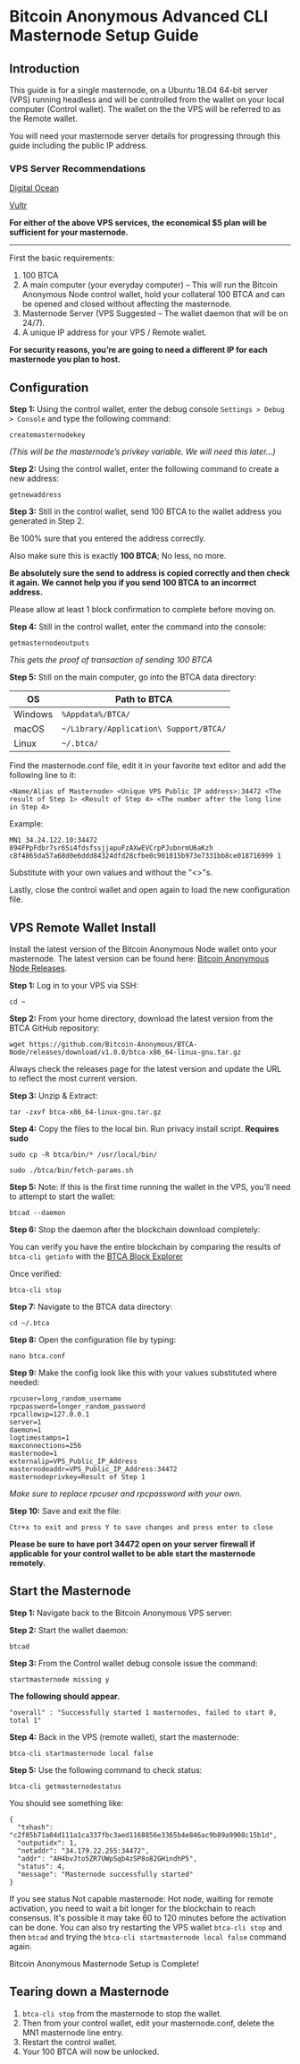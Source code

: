 Bitcoin Anonymous Advanced CLI Masternode Setup Guide
==========================

## Introduction

This guide is for a single masternode, on a Ubuntu 18.04 64-bit server (VPS) running headless and will be controlled from the wallet on your local computer (Control wallet). The wallet on the the VPS will be referred to as the Remote wallet.

You will need your masternode server details for progressing through this guide including the public IP address.

### VPS Server Recommendations ###

[Digital Ocean](https://www.digitalocean.com/products/droplets/)

[Vultr](https://www.vultr.com/products/cloud-compute/#compute)

**For either of the above VPS services, the economical $5 plan will be sufficient for your masternode.**

---

First the basic requirements:

1. 100 BTCA
1. A main computer (your everyday computer) – This will run the Bitcoin Anonymous Node control wallet, hold your collateral 100 BTCA and can be opened and closed without affecting the masternode.
1. Masternode Server (VPS Suggested – The wallet daemon that will be on 24/7).
1. A unique IP address for your VPS / Remote wallet.

**For security reasons, you’re are going to need a different IP for each masternode you plan to host.**

## Configuration

**Step 1:** Using the control wallet, enter the debug console `Settings > Debug > Console` and type the following command:

```
createmasternodekey
```

*(This will be the masternode’s privkey variable. We will need this later…)*

**Step 2:** Using the control wallet, enter the following command to create a new address:

```
getnewaddress
```

**Step 3:** Still in the control wallet, send 100 BTCA to the wallet address you generated in Step 2. 

Be 100% sure that you entered the address correctly. 

Also make sure this is exactly **100 BTCA**; No less, no more.

**Be absolutely sure the send to address is copied correctly and then check it again. We cannot help you if you send 100 BTCA to an incorrect address.**

Please allow at least 1 block confirmation to complete before moving on.

**Step 4:** Still in the control wallet, enter the command into the console:

```
getmasternodeoutputs
```

*This gets the proof of transaction of sending 100 BTCA*

**Step 5:** Still on the main computer, go into the BTCA data directory:

OS | Path to BTCA
------------ | -------------
Windows | `%Appdata%/BTCA/`
macOS | `~/Library/Application\ Support/BTCA/`
Linux | `~/.btca/`

Find the masternode.conf file, edit it in your favorite text editor and add the following line to it:

```
<Name/Alias of Masternode> <Unique VPS Public IP address>:34472 <The result of Step 1> <Result of Step 4> <The number after the long line in Step 4>
```

Example:

```
MN1 34.24.122.10:34472 894FPpFdbr7sr6Si4fdsfssjjapuFzAXwEVCrpPJubnrmU6aKzh c8f4865da57a68d0e6ddd84324dfd28cfbe0c901015b973e7331bb8ce018716999 1
```

Substitute with your own values and without the "<>"s.

Lastly, close the control wallet and open again to load the new configuration file.

## VPS Remote Wallet Install

Install the latest version of the Bitcoin Anonymous Node wallet onto your masternode. The latest version can be found here: [Bitcoin Anonymous Node Releases](https://github.com/Bitcoin-Anonymous/BTCA-Node/releases).

**Step 1:** Log in to your VPS via SSH:

```
cd ~
```

**Step 2:** From your home directory, download the latest version from the BTCA GitHub repository:

```
wget https://github.com/Bitcoin-Anonymous/BTCA-Node/releases/download/v1.0.0/btca-x86_64-linux-gnu.tar.gz
```

Always check the releases page for the latest version and update the URL to reflect the most current version.

**Step 3:** Unzip & Extract:

```
tar -zxvf btca-x86_64-linux-gnu.tar.gz
```

**Step 4:** Copy the files to the local bin. Run privacy install script. **Requires sudo**

```
sudo cp -R btca/bin/* /usr/local/bin/
```

```
sudo ./btca/bin/fetch-params.sh
```

**Step 5:** Note: If this is the first time running the wallet in the VPS, you’ll need to attempt to start the wallet:

```
btcad --daemon
```

**Step 6:** Stop the daemon after the blockchain download completely:

You can verify you have the entire blockchain by comparing the results of `btca-cli getinfo` with the [BTCA Block Explorer](http://explorer.bitcoinanonymous.info)

Once verified:

```
btca-cli stop
```

**Step 7:** Navigate to the BTCA data directory:

```
cd ~/.btca
```

**Step 8:** Open the configuration file by typing:

```
nano btca.conf
```

**Step 9:** Make the config look like this with your values substituted where needed:

```
rpcuser=long_random_username
rpcpassword=longer_random_password
rpcallowip=127.0.0.1
server=1
daemon=1
logtimestamps=1
maxconnections=256
masternode=1
externalip=VPS_Public_IP_Address
masternodeaddr=VPS_Public_IP_Address:34472
masternodeprivkey=Result of Step 1
```

*Make sure to replace rpcuser and rpcpassword with your own.*

**Step 10:** Save and exit the file:

```
Ctr+x to exit and press Y to save changes and press enter to close
```

**Please be sure to have port 34472 open on your server firewall if applicable for your control wallet to be able start the masternode remotely.**

## Start the Masternode

**Step 1:** Navigate back to the Bitcoin Anonymous VPS server:


**Step 2:** Start the wallet daemon:

```
btcad
```

**Step 3:** From the Control wallet debug console issue the command:

```
startmasternode missing y
```

**The following should appear.**

```
"overall" : "Successfully started 1 masternodes, failed to start 0, total 1"
```

**Step 4:** Back in the VPS (remote wallet), start the masternode:

```
btca-cli startmasternode local false
```

**Step 5:** Use the following command to check status:

```
btca-cli getmasternodestatus
```

You should see something like:

```
{
  "txhash": "c2f85b71a04d111a1ca337fbc3aed1168856e3365b4e846ac9b89a9908c15b1d",
  "outputidx": 1,
  "netaddr": "34.179.22.255:34472",
  "addr": "AH4bvJto5ZR7UWpSqb4zSP8o82GHindhP5",
  "status": 4,
  "message": "Masternode successfully started"
}
```

If you see status Not capable masternode: Hot node, waiting for remote activation, you need to wait a bit longer for the blockchain to reach consensus. It's possible it may take 60 to 120 minutes before the activation can be done. You can also try restarting the VPS wallet `btca-cli stop` and then `btcad` and trying the `btca-cli startmasternode local false` command again.

Bitcoin Anonymous Masternode Setup is Complete!


## Tearing down a Masternode

1. `btca-cli stop` from the masternode to stop the wallet.
1. Then from your control wallet, edit your masternode.conf, delete the MN1 masternode line entry.
1. Restart the control wallet.
1. Your 100 BTCA will now be unlocked.
